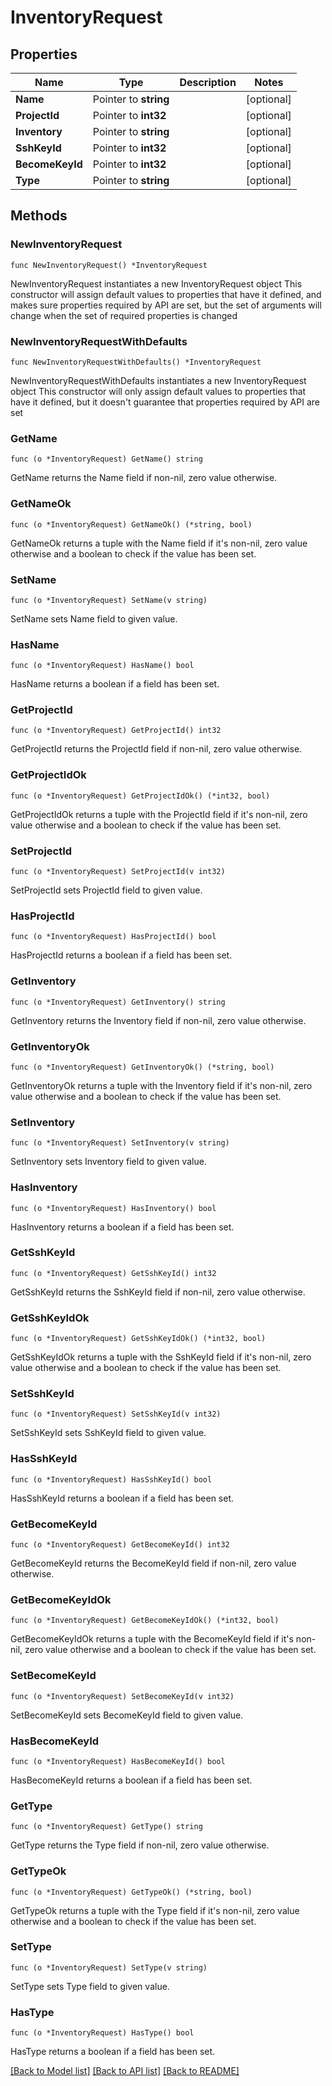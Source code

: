 # InventoryRequest

## Properties

Name | Type | Description | Notes
------------ | ------------- | ------------- | -------------
**Name** | Pointer to **string** |  | [optional] 
**ProjectId** | Pointer to **int32** |  | [optional] 
**Inventory** | Pointer to **string** |  | [optional] 
**SshKeyId** | Pointer to **int32** |  | [optional] 
**BecomeKeyId** | Pointer to **int32** |  | [optional] 
**Type** | Pointer to **string** |  | [optional] 

## Methods

### NewInventoryRequest

`func NewInventoryRequest() *InventoryRequest`

NewInventoryRequest instantiates a new InventoryRequest object
This constructor will assign default values to properties that have it defined,
and makes sure properties required by API are set, but the set of arguments
will change when the set of required properties is changed

### NewInventoryRequestWithDefaults

`func NewInventoryRequestWithDefaults() *InventoryRequest`

NewInventoryRequestWithDefaults instantiates a new InventoryRequest object
This constructor will only assign default values to properties that have it defined,
but it doesn't guarantee that properties required by API are set

### GetName

`func (o *InventoryRequest) GetName() string`

GetName returns the Name field if non-nil, zero value otherwise.

### GetNameOk

`func (o *InventoryRequest) GetNameOk() (*string, bool)`

GetNameOk returns a tuple with the Name field if it's non-nil, zero value otherwise
and a boolean to check if the value has been set.

### SetName

`func (o *InventoryRequest) SetName(v string)`

SetName sets Name field to given value.

### HasName

`func (o *InventoryRequest) HasName() bool`

HasName returns a boolean if a field has been set.

### GetProjectId

`func (o *InventoryRequest) GetProjectId() int32`

GetProjectId returns the ProjectId field if non-nil, zero value otherwise.

### GetProjectIdOk

`func (o *InventoryRequest) GetProjectIdOk() (*int32, bool)`

GetProjectIdOk returns a tuple with the ProjectId field if it's non-nil, zero value otherwise
and a boolean to check if the value has been set.

### SetProjectId

`func (o *InventoryRequest) SetProjectId(v int32)`

SetProjectId sets ProjectId field to given value.

### HasProjectId

`func (o *InventoryRequest) HasProjectId() bool`

HasProjectId returns a boolean if a field has been set.

### GetInventory

`func (o *InventoryRequest) GetInventory() string`

GetInventory returns the Inventory field if non-nil, zero value otherwise.

### GetInventoryOk

`func (o *InventoryRequest) GetInventoryOk() (*string, bool)`

GetInventoryOk returns a tuple with the Inventory field if it's non-nil, zero value otherwise
and a boolean to check if the value has been set.

### SetInventory

`func (o *InventoryRequest) SetInventory(v string)`

SetInventory sets Inventory field to given value.

### HasInventory

`func (o *InventoryRequest) HasInventory() bool`

HasInventory returns a boolean if a field has been set.

### GetSshKeyId

`func (o *InventoryRequest) GetSshKeyId() int32`

GetSshKeyId returns the SshKeyId field if non-nil, zero value otherwise.

### GetSshKeyIdOk

`func (o *InventoryRequest) GetSshKeyIdOk() (*int32, bool)`

GetSshKeyIdOk returns a tuple with the SshKeyId field if it's non-nil, zero value otherwise
and a boolean to check if the value has been set.

### SetSshKeyId

`func (o *InventoryRequest) SetSshKeyId(v int32)`

SetSshKeyId sets SshKeyId field to given value.

### HasSshKeyId

`func (o *InventoryRequest) HasSshKeyId() bool`

HasSshKeyId returns a boolean if a field has been set.

### GetBecomeKeyId

`func (o *InventoryRequest) GetBecomeKeyId() int32`

GetBecomeKeyId returns the BecomeKeyId field if non-nil, zero value otherwise.

### GetBecomeKeyIdOk

`func (o *InventoryRequest) GetBecomeKeyIdOk() (*int32, bool)`

GetBecomeKeyIdOk returns a tuple with the BecomeKeyId field if it's non-nil, zero value otherwise
and a boolean to check if the value has been set.

### SetBecomeKeyId

`func (o *InventoryRequest) SetBecomeKeyId(v int32)`

SetBecomeKeyId sets BecomeKeyId field to given value.

### HasBecomeKeyId

`func (o *InventoryRequest) HasBecomeKeyId() bool`

HasBecomeKeyId returns a boolean if a field has been set.

### GetType

`func (o *InventoryRequest) GetType() string`

GetType returns the Type field if non-nil, zero value otherwise.

### GetTypeOk

`func (o *InventoryRequest) GetTypeOk() (*string, bool)`

GetTypeOk returns a tuple with the Type field if it's non-nil, zero value otherwise
and a boolean to check if the value has been set.

### SetType

`func (o *InventoryRequest) SetType(v string)`

SetType sets Type field to given value.

### HasType

`func (o *InventoryRequest) HasType() bool`

HasType returns a boolean if a field has been set.


[[Back to Model list]](../README.md#documentation-for-models) [[Back to API list]](../README.md#documentation-for-api-endpoints) [[Back to README]](../README.md)


